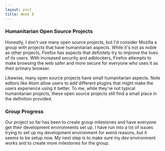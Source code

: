 ```yaml
---
layout: post
title: Week 8
---
```


### Humanitarian Open Source Projects

Honestly, I don't use many open source projects, but I'd consider Mozilla a group with projects that have humanitarian aspects. While it's not as
noble as other projects, Firefox  has aspects that definitely try to improve the lives of its users. With increased security and adblockers,
Firefox attempts to make browsing the web safer and more secure for everyone who uses it as their primary browser. 

Likewise, many open source projects have small humanitarian aspects. Note editors like Atom allow users to add different plugins that might make 
the users experience using it better. To me, while they're not typical humanitarian projects, these open source projects still find a small 
place in the definition provided.

### Group Progress

Our project so far has been to create group milestones and have everyone get their development environments set up. I have run into a lot
of issues trying to set up my development environment for weird reasons, but it seems to be setup now. My next step is to make sure my dev environment works and to create more milestones for the group.
